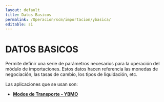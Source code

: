 ```yaml
---
layout: default
title: Datos Basicos
permalink: /Operacion/scm/importacion/ybasica/
editable: si
---
```


# DATOS BASICOS  

Permite definir una serie de parámetros necesarios para la operación del módulo de importaciones. Estos datos hacen referencia las monedas de negociación, las tasas de cambio, los tipos de liquidación, etc.  

Las aplicaciones que se usan son:  

* [**Modos de Transporte - YBMO**](http://docs.oasiscom.com/Operacion/scm/importacion/ybasica/ybmo)

